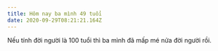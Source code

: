 ```yaml
---
title: Hôm nay ba mình 49 tuổi
date: 2020-09-29T08:21:21.164Z
---
```


Nếu tính đời người là 100 tuổi thì ba mình đã mấp mé nửa đời người rồi.
